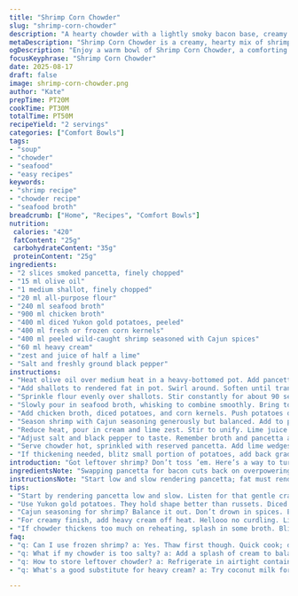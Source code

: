 ```yaml
---
title: "Shrimp Corn Chowder"
slug: "shrimp-corn-chowder"
description: "A hearty chowder with a lightly smoky bacon base, creamy potatoes, fresh corn, and Cajun-seasoned shrimp. Switched clams juice with seafood broth for depth. Slightly reduced starch and boosted fat for silkiness. Simmered potatoes to tender bite, added shrimp late to keep texture intact. A squeeze of lime at the end for brightness. Bacon reserved for crisp garnish adds punch. Easy to swap cream for coconut milk if dairy-free. Perfect for using leftover shrimp, avoid overcooking or it gets rubbery."
metaDescription: "Shrimp Corn Chowder is a creamy, hearty mix of shrimp, corn, and potatoes with smoky pancetta; a delightful meal for any occasion."
ogDescription: "Enjoy a warm bowl of Shrimp Corn Chowder, a comforting blend of shrimp, corn, and creamy potatoes, finished with crispy pancetta."
focusKeyphrase: "Shrimp Corn Chowder"
date: 2025-08-17
draft: false
image: shrimp-corn-chowder.png
author: "Kate"
prepTime: PT20M
cookTime: PT30M
totalTime: PT50M
recipeYield: "2 servings"
categories: ["Comfort Bowls"]
tags:
- "soup"
- "chowder"
- "seafood"
- "easy recipes"
keywords:
- "shrimp recipe"
- "chowder recipe"
- "seafood broth"
breadcrumb: ["Home", "Recipes", "Comfort Bowls"]
nutrition: 
 calories: "420"
 fatContent: "25g"
 carbohydrateContent: "35g"
 proteinContent: "25g"
ingredients:
- "2 slices smoked pancetta, finely chopped"
- "15 ml olive oil"
- "1 medium shallot, finely chopped"
- "20 ml all-purpose flour"
- "240 ml seafood broth"
- "900 ml chicken broth"
- "400 ml diced Yukon gold potatoes, peeled"
- "400 ml fresh or frozen corn kernels"
- "400 ml peeled wild-caught shrimp seasoned with Cajun spices"
- "60 ml heavy cream"
- "zest and juice of half a lime"
- "Salt and freshly ground black pepper"
instructions:
- "Heat olive oil over medium heat in a heavy-bottomed pot. Add pancetta. Listen for gentle crackle. Render until fat releases and pieces turn crisp golden brown. Watch carefully though; pancetta can burn fast. Remove with slotted spoon, drain on paper towel. Set aside."
- "Add shallots to rendered fat in pot. Swirl around. Soften until translucent and fragrant, about 4 to 5 minutes. Avoid browning here; want sweetness, not bitterness."
- "Sprinkle flour evenly over shallots. Stir constantly for about 90 seconds; this cooks out raw flour flavor. Look for pale golden paste forming; no lumps allowed."
- "Slowly pour in seafood broth, whisking to combine smoothly. Bring to gentle boil, sharp bubbles forming, then steady simmer."
- "Add chicken broth, diced potatoes, and corn kernels. Push potatoes down a bit so they submerge. Simmer uncovered. Stir occasionally. Use gentle boil to avoid breaking potatoes up. Cook until potatoes yield easily to fork but still hold shape, about 22 minutes. Aroma should develop––corn sweetness mingling with pancetta fat smell."
- "Season shrimp with Cajun seasoning generously but balanced. Add to pot, carefully stir. Shrimp finish in 4 to 6 minutes; they turn pink and curl distinctly. Overcooked shrimp toughen and ruin mouthfeel."
- "Reduce heat, pour in cream and lime zest. Stir to unify. Lime juice added last, after removing from heat, brightens flavors without curdling cream."
- "Adjust salt and black pepper to taste. Remember broth and pancetta add saltiness; go slow."
- "Serve chowder hot, sprinkled with reserved pancetta. Add lime wedges on side for extra zing."
- "If thickening needed, blitz small portion of potatoes, add back gradually. Thin with broth if too thick. Keep texture chunky, not puree."
introduction: "Got leftover shrimp? Don’t toss ’em. Here’s a way to turn them into a chowder that sings. Pancetta replaces bacon for a cleaner smoke and salt punch. Shallots swap onions for softer aromatics. Corn and potatoes bulk it up, but keep ’em firm enough to bite through. The key, as always, is timing. Render fat slowly so it crisps without burning. When adding flour, the goal’s no lumps, just a light roux to thicken. Broths mixed for deeper base; clams went out for robust seafood stock. Shrimp go in last, else a rubbery disaster. Cream and fresh lime juice finish the bowl with richness and brightness. Serve with pancetta crunch. Try coconut cream if you want a dairy-free twist. The smell alone will have you hooked."
ingredientsNote: "Swapping pancetta for bacon cuts back on overpowering smokiness but keeps savor. Shallots add subtle sweetness not found in onions, dissolve better too. Seafood broth combines clam juice and chicken stock strength while calming fishiness. Yukon gold potatoes hold shape better than russets after simmering. Reduced flour slightly prevents gummy texture; chose 20 ml over 30 ml this round. Corn fresh or frozen is fine but fresh has brighter pop. Cajun shrimp seasoning simple: paprika, cayenne, garlic powder, black pepper, salt. Heavy cream can be subbed with coconut cream for dairy-free, or evaporated milk for lighter touch. Lime not lemon; acidity different and pairs with Cajun notes. Salt carefully; some broths saltier than others."
instructionsNote: "Start low and slow rendering pancetta; fat must render without burning solids or bitter notes emerge. Remove crisp bits to keep chowder clear, not cloudy with fat bits. Shallots sweat until soft but not color—they impart sweetness and mellow onion bite. Flour gets cooked through bare minimum; raw flour taste is a common flub. Whisk broth in gradually to avoid clumps lumps. Potatoes go in whole-diced, don’t stir constantly; too much agitation breaks them down, chowder turns pasty. Listen for gentle boil; vigorous bubbles break down ingredients too fast. Shrimp go in late; overcooked shrimp become rubbery and ruin bowl. Cream added off-heat keeps it from breaking. Lime juice added last keeps it bright without curdling. Adjust salt post-cream. Use slotted spoon pancetta as garnish rather than cooking in the soup; ensures crunch, prevents sogginess. Leftover chowder will thicken; add broth to thin on reheating. Blitzing a small amount of potato mash is good thickener without flour taste. Patience and texture awareness makes all the difference."
tips:
- "Start by rendering pancetta low and slow. Listen for that gentle crackle. If it burns, bitterness will creep in. Keep it moving."
- "Use Yukon gold potatoes. They hold shape better than russets. Diced whole; no need to stir too much. Agitation = pasty consistency."
- "Cajun seasoning for shrimp? Balance it out. Don’t drown in spices. Enough for kick but not overwhelming; texture matters."
- "For creamy finish, add heavy cream off heat. Hellooo no curdling. Lime juice after too, brings that fresh kick without drama."
- "If chowder thickens too much on reheating, splash in some broth. Blitz small potatoes for thickening if you run low on flour."
faq:
- "q: Can I use frozen shrimp? a: Yes. Thaw first though. Quick cook; don’t overdo it or they’ll be rubbery. Check color."
- "q: What if my chowder is too salty? a: Add a splash of cream to balance. Or toss in cubed potatoes to absorb excess salt."
- "q: How to store leftover chowder? a: Refrigerate in airtight container. Consume within a few days. Reheat gently, add broth if too thick."
- "q: What's a good substitute for heavy cream? a: Try coconut milk for dairy-free. If looking for lighter version, go for evaporated milk."

---
```

